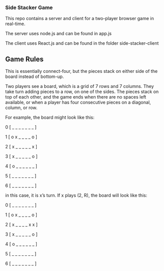 ### Side Stacker Game

This repo contains a server and client for a two-player browser game in real-time.

The server uses node.js and can be found in app.js

The client uses React.js and can be found in the folder side-stacker-client


## Game Rules
This is essentially connect-four, but the pieces stack on either side of the board instead of bottom-up.

Two players see a board, which is a grid of 7 rows and 7 columns. They take turn adding pieces to a row, on one of the sides. The pieces stack on top of each other, and the game ends when there are no spaces left available, or when a player has four consecutive pieces on a diagonal, column, or row.

For example, the board might look like this:

0 [ _ _ _ _ _ _ _ ]

1 [ o x _ _ _ _ o ]

2 [ x _ _ _ _ _ x ]

3 [ x _ _ _ _ _ o ]

4 [ o _ _ _ _ _ _ ]

5 [ _ _ _ _ _ _ _ ]

6 [ _ _ _ _ _ _ _ ]

in this case, it is x’s turn. If x plays (2, R), the board will look like this:

0 [ _ _ _ _ _ _ _ ]

1 [ o x _ _ _ _ o ]

2 [ x _ _ _ _ x x ]

3 [ x _ _ _ _ _ o ]

4 [ o _ _ _ _ _ _ ]

5 [ _ _ _ _ _ _ _ ]

6 [ _ _ _ _ _ _ _ ]


